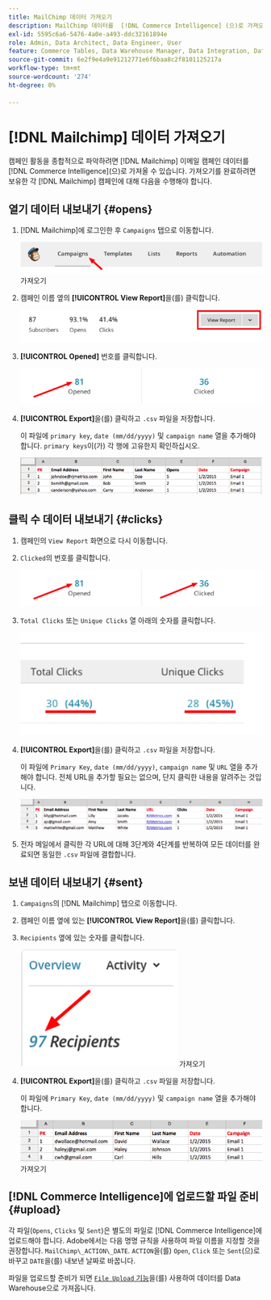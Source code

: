 ```yaml
---
title: MailChimp 데이터 가져오기
description: MailChimp 데이터를  [!DNL Commerce Intelligence] (으)로 가져오는 방법을 알아봅니다.
exl-id: 5595c6a6-5476-4a0e-a493-ddc32161894e
role: Admin, Data Architect, Data Engineer, User
feature: Commerce Tables, Data Warehouse Manager, Data Integration, Data Import/Export
source-git-commit: 6e2f9e4a9e91212771e6f6baa8c2f8101125217a
workflow-type: tm+mt
source-wordcount: '274'
ht-degree: 0%

---
```


# [!DNL Mailchimp] 데이터 가져오기

캠페인 활동을 종합적으로 파악하려면 [!DNL Mailchimp] 이메일 캠페인 데이터를 [!DNL Commerce Intelligence]&#x200B;(으)로 가져올 수 있습니다. 가져오기를 완료하려면 보유한 각 [!DNL Mailchimp] 캠페인에 대해 다음을 수행해야 합니다.

## 열기 데이터 내보내기 {#opens}

1. [!DNL Mailchimp]에 로그인한 후 `Campaigns` 탭으로 이동합니다.

   ![mailchimp 1](../../../assets/import-mailchimp-1.png) 가져오기

1. 캠페인 이름 옆의 **[!UICONTROL View Report]**&#x200B;을(를) 클릭합니다.

   ![mailchimp 가져오기 2](../../../assets/import-mailchimp-2.png)

1. **[!UICONTROL Opened]** 번호를 클릭합니다.

   ![mailchimp 가져오기 3](../../../assets/import-mailchimp-3.png)

1. **[!UICONTROL Export]**&#x200B;을(를) 클릭하고 `.csv` 파일을 저장합니다.

   이 파일에 `primary key`, `date (mm/dd/yyyy)` 및 `campaign name` 열을 추가해야 합니다. `primary keys`이(가) 각 행에 고유한지 확인하십시오.

   ![mailchimp 가져오기 4](../../../assets/import-mailchimp-4.png)

## 클릭 수 데이터 내보내기 {#clicks}

1. 캠페인의 `View Report` 화면으로 다시 이동합니다.

1. `Clicked`의 번호를 클릭합니다.

   ![mailchimp 가져오기 5](../../../assets/import-mailchimp-5.png)

1. `Total Clicks` 또는 `Unique Clicks` 열 아래의 숫자를 클릭합니다.

   ![mailchimp 가져오기 6](../../../assets/import-mailchimp-6.png)

1. **[!UICONTROL Export]**&#x200B;을(를) 클릭하고 `.csv` 파일을 저장합니다.

   이 파일에 `Primary Key`, `date (mm/dd/yyyy)`, `campaign name` 및 `URL` 열을 추가해야 합니다. 전체 URL을 추가할 필요는 없으며, 단지 클릭한 내용을 알려주는 것입니다.

   ![mailchimp 가져오기 7](../../../assets/import-mailchimp-7.png)

1. 전자 메일에서 클릭한 각 URL에 대해 3단계와 4단계를 반복하여 모든 데이터를 완료되면 동일한 `.csv` 파일에 결합합니다.

## 보낸 데이터 내보내기 {#sent}

1. `Campaigns`의 [!DNL Mailchimp] 탭으로 이동합니다.

1. 캠페인 이름 옆에 있는 **[!UICONTROL View Report]**&#x200B;을(를) 클릭합니다.

1. `Recipients` 옆에 있는 숫자를 클릭합니다.

   ![mailchimp 8](../../../assets/import-mailchimp-8.png) 가져오기

1. **[!UICONTROL Export]**&#x200B;을(를) 클릭하고 `.csv` 파일을 저장합니다.

   이 파일에 `Primary Key`, `date (mm/dd/yyyy)` 및 `campaign name` 열을 추가해야 합니다.

   ![mailchimp 9](../../../assets/import-mailchimp-9.png) 가져오기

## [!DNL Commerce Intelligence]에 업로드할 파일 준비 {#upload}

각 파일(`Opens`, `Clicks` 및 `Sent`)은 별도의 파일로 [!DNL Commerce Intelligence]에 업로드해야 합니다. Adobe에서는 다음 명명 규칙을 사용하여 파일 이름을 지정할 것을 권장합니다. `MailChimp\_ACTION\_DATE`. `ACTION`을(를) `Open`, `Click` 또는 `Sent`(으)로 바꾸고 `DATE`을(를) 내보낸 날짜로 바꿉니다.

파일을 업로드할 준비가 되면 [`File Upload` 기능](../connecting-data/using-file-uploader.md)을(를) 사용하여 데이터를 Data Warehouse으로 가져옵니다.
